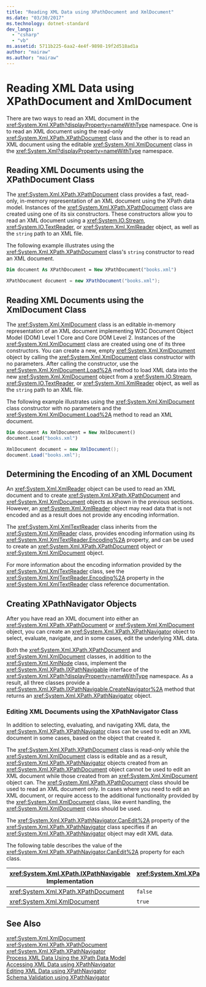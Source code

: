 ```yaml
---
title: "Reading XML Data using XPathDocument and XmlDocument"
ms.date: "03/30/2017"
ms.technology: dotnet-standard
dev_langs: 
  - "csharp"
  - "vb"
ms.assetid: 5711b225-6aa2-4e4f-9898-19f2d518ad1a
author: "mairaw"
ms.author: "mairaw"
---
```

# Reading XML Data using XPathDocument and XmlDocument
There are two ways to read an XML document in the <xref:System.Xml.XPath?displayProperty=nameWithType> namespace. One is to read an XML document using the read-only <xref:System.Xml.XPath.XPathDocument> class and the other is to read an XML document using the editable <xref:System.Xml.XmlDocument> class in the <xref:System.Xml?displayProperty=nameWithType> namespace.  

## Reading XML Documents using the XPathDocument Class  
 The <xref:System.Xml.XPath.XPathDocument> class provides a fast, read-only, in-memory representation of an XML document using the XPath data model. Instances of the <xref:System.Xml.XPath.XPathDocument> class are created using one of its six constructors. These constructors allow you to read an XML document using a <xref:System.IO.Stream>, <xref:System.IO.TextReader>, or <xref:System.Xml.XmlReader> object, as well as the `string` path to an XML file.  

 The following example illustrates using the <xref:System.Xml.XPath.XPathDocument> class's `string` constructor to read an XML document.  

```vb  
Dim document As XPathDocument = New XPathDocument("books.xml")  
```  

```csharp  
XPathDocument document = new XPathDocument("books.xml");  
```  

## Reading XML Documents using the XmlDocument Class  
 The <xref:System.Xml.XmlDocument> class is an editable in-memory representation of an XML document implementing W3C Document Object Model (DOM) Level 1 Core and Core DOM Level 2. Instances of the <xref:System.Xml.XmlDocument> class are created using one of its three constructors. You can create a new, empty <xref:System.Xml.XmlDocument> object by calling the <xref:System.Xml.XmlDocument> class constructor with no parameters. After calling the constructor, use the <xref:System.Xml.XmlDocument.Load%2A> method to load XML data into the new <xref:System.Xml.XmlDocument> object from a <xref:System.IO.Stream>, <xref:System.IO.TextReader>, or <xref:System.Xml.XmlReader> object, as well as the `string` path to an XML file.  

 The following example illustrates using the <xref:System.Xml.XmlDocument> class constructor with no parameters and the <xref:System.Xml.XmlDocument.Load%2A> method to read an XML document.  

```vb  
Dim document As XmlDocument = New XmlDocument()  
document.Load("books.xml")  
```  

```csharp  
XmlDocument document = new XmlDocument();  
document.Load("books.xml");  
```  

## Determining the Encoding of an XML Document  
 An <xref:System.Xml.XmlReader> object can be used to read an XML document and to create <xref:System.Xml.XPath.XPathDocument> and <xref:System.Xml.XmlDocument> objects as shown in the previous sections. However, an <xref:System.Xml.XmlReader> object may read data that is not encoded and as a result does not provide any encoding information.  

 The <xref:System.Xml.XmlTextReader> class inherits from the <xref:System.Xml.XmlReader> class, provides encoding information using its <xref:System.Xml.XmlTextReader.Encoding%2A> property, and can be used to create an <xref:System.Xml.XPath.XPathDocument> object or <xref:System.Xml.XmlDocument> object.  

 For more information about the encoding information provided by the <xref:System.Xml.XmlTextReader> class, see the <xref:System.Xml.XmlTextReader.Encoding%2A> property in the <xref:System.Xml.XmlTextReader> class reference documentation.  

## Creating XPathNavigator Objects  
 After you have read an XML document into either an <xref:System.Xml.XPath.XPathDocument> or <xref:System.Xml.XmlDocument> object, you can create an <xref:System.Xml.XPath.XPathNavigator> object to select, evaluate, navigate, and in some cases, edit the underlying XML data.  

 Both the <xref:System.Xml.XPath.XPathDocument> and <xref:System.Xml.XmlDocument> classes, in addition to the <xref:System.Xml.XmlNode> class, implement the <xref:System.Xml.XPath.IXPathNavigable> interface of the <xref:System.Xml.XPath?displayProperty=nameWithType> namespace. As a result, all three classes provide a <xref:System.Xml.XPath.IXPathNavigable.CreateNavigator%2A> method that returns an <xref:System.Xml.XPath.XPathNavigator> object.  

### Editing XML Documents using the XPathNavigator Class  
 In addition to selecting, evaluating, and navigating XML data, the <xref:System.Xml.XPath.XPathNavigator> class can be used to edit an XML document in some cases, based on the object that created it.  

 The <xref:System.Xml.XPath.XPathDocument> class is read-only while the <xref:System.Xml.XmlDocument> class is editable and as a result, <xref:System.Xml.XPath.XPathNavigator> objects created from an <xref:System.Xml.XPath.XPathDocument> object cannot be used to edit an XML document while those created from an <xref:System.Xml.XmlDocument> object can. The <xref:System.Xml.XPath.XPathDocument> class should be used to read an XML document only. In cases where you need to edit an XML document, or require access to the additional functionality provided by the <xref:System.Xml.XmlDocument> class, like event handling, the <xref:System.Xml.XmlDocument> class should be used.  

 The <xref:System.Xml.XPath.XPathNavigator.CanEdit%2A> property of the <xref:System.Xml.XPath.XPathNavigator> class specifies if an <xref:System.Xml.XPath.XPathNavigator> object may edit XML data.  

 The following table describes the value of the <xref:System.Xml.XPath.XPathNavigator.CanEdit%2A> property for each class.  


|<xref:System.Xml.XPath.IXPathNavigable> Implementation|<xref:System.Xml.XPath.XPathNavigator.CanEdit%2A> Value|  
|--------------------------------------------------------------------------------------------------------------------------------------------------------------|------------------------------------------------------------------------------------------------------------------------------------------------------------|  
|<xref:System.Xml.XPath.XPathDocument>|`false`|  
|<xref:System.Xml.XmlDocument>|`true`|  

## See Also  
 <xref:System.Xml.XmlDocument>  
 <xref:System.Xml.XPath.XPathDocument>  
 <xref:System.Xml.XPath.XPathNavigator>  
 [Process XML Data Using the XPath Data Model](../../../../docs/standard/data/xml/process-xml-data-using-the-xpath-data-model.md)  
 [Accessing XML Data using XPathNavigator](../../../../docs/standard/data/xml/accessing-xml-data-using-xpathnavigator.md)  
 [Editing XML Data using XPathNavigator](../../../../docs/standard/data/xml/editing-xml-data-using-xpathnavigator.md)  
 [Schema Validation using XPathNavigator](../../../../docs/standard/data/xml/schema-validation-using-xpathnavigator.md)
